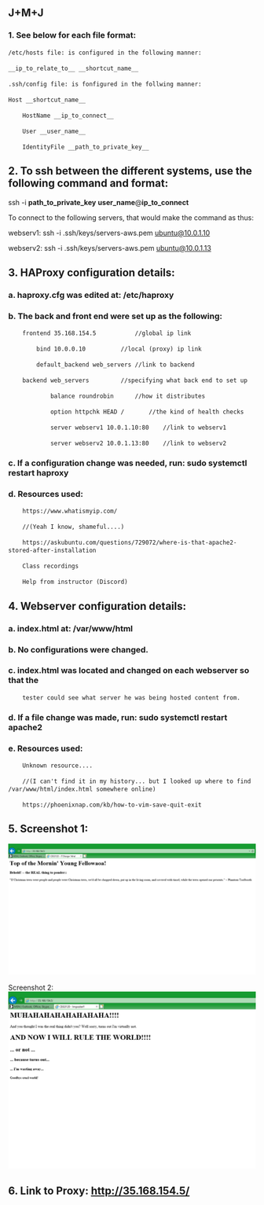 ## J+M+J

### 1. See below for each file format: 

	/etc/hosts file: is configured in the following manner:

	__ip_to_relate_to__ __shortcut_name__	

	.ssh/config file: is fonfigured in the follwing manner:

	Host __shortcut_name__

		HostName __ip_to_connect__

		User __user_name__

		IdentityFile __path_to_private_key__	 

## 2. To ssh between the different systems, use the following command and format:

ssh -i __path_to_private_key__ __user_name__@__ip_to_connect__

To connect to the following servers, that would make the command as thus:

webserv1: ssh -i .ssh/keys/servers-aws.pem ubuntu@10.0.1.10

webserv2: ssh -i .ssh/keys/servers-aws.pem ubuntu@10.0.1.13

## 3. HAProxy configuration details:
	
### a. haproxy.cfg was edited at: /etc/haproxy
	
### b. The back and front end were set up as the following:

		frontend 35.168.154.5			//global ip link

			bind 10.0.0.10			//local (proxy) ip link

			default_backend web_servers	//link to backend

		backend web_servers			//specifying what back end to set up

        		balance roundrobin		//how it distributes

        		option httpchk HEAD /		//the kind of health checks

        		server webserv1 10.0.1.10:80	//link to webserv1

        		server webserv2 10.0.1.13:80	//link to webserv2
	
### c. If a configuration change was needed, run: sudo systemctl restart haproxy
	
### d. Resources used:

		https://www.whatismyip.com/

		//(Yeah I know, shameful....)

		https://askubuntu.com/questions/729072/where-is-that-apache2-stored-after-installation

		Class recordings

		Help from instructor (Discord)

## 4. Webserver configuration details:

### a. index.html at: /var/www/html 

### b. No configurations were changed.

### c. index.html was located and changed on each webserver so that the
		tester could see what server he was being hosted content from.

### d. If a file change was made, run: sudo systemctl restart apache2

### e. Resources used:

		Unknown resource.... 			

		//(I can't find it in my history... but I looked up where to find /var/www/html/index.html somewhere online) 

		https://phoenixnap.com/kb/how-to-vim-save-quit-exit

## 5. Screenshot 1:
   ![webserver 1](webserv1.PNG)

Screenshot 2:
   ![webserver 2 screenshot](webserv2.PNG)

## 6. Link to Proxy: http://35.168.154.5/
